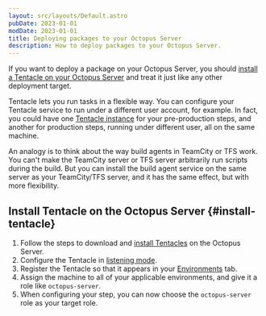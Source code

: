 ```yaml
---
layout: src/layouts/Default.astro
pubDate: 2023-01-01
modDate: 2023-01-01
title: Deploying packages to your Octopus Server
description: How to deploy packages to your Octopus Server.
---
```


If you want to deploy a package on your Octopus Server, you should [install a Tentacle on your Octopus Server](#install-tentacle) and treat it just like any other deployment target.

Tentacle lets you run tasks in a flexible way. You can configure your Tentacle service to run under a different user account, for example. In fact, you could have one [Tentacle instance](/docs/administration/managing-infrastructure/managing-multiple-instances/) for your pre-production steps, and another for production steps, running under different user, all on the same machine.

An analogy is to think about the way build agents in TeamCity or TFS work. You can't make the TeamCity server or TFS server arbitrarily run scripts during the build. But you can install the build agent service on the same server as your TeamCity/TFS server, and it has the same effect, but with more flexibility.

## Install Tentacle on the Octopus Server {#install-tentacle}

1. Follow the steps to download and [install Tentacles](/docs/infrastructure/deployment-targets/tentacle/windows/) on the Octopus Server.
2. Configure the Tentacle in [listening mode](/docs/infrastructure/deployment-targets/tentacle/windows/#configure-a-listening-tentacle-recommended).
3. Register the Tentacle so that it appears in your [Environments](/docs/infrastructure/environments/) tab.
4. Assign the machine to all of your applicable environments, and give it a role like `octopus-server`.
5. When configuring your step, you can now choose the `octopus-server` role as your target role.
